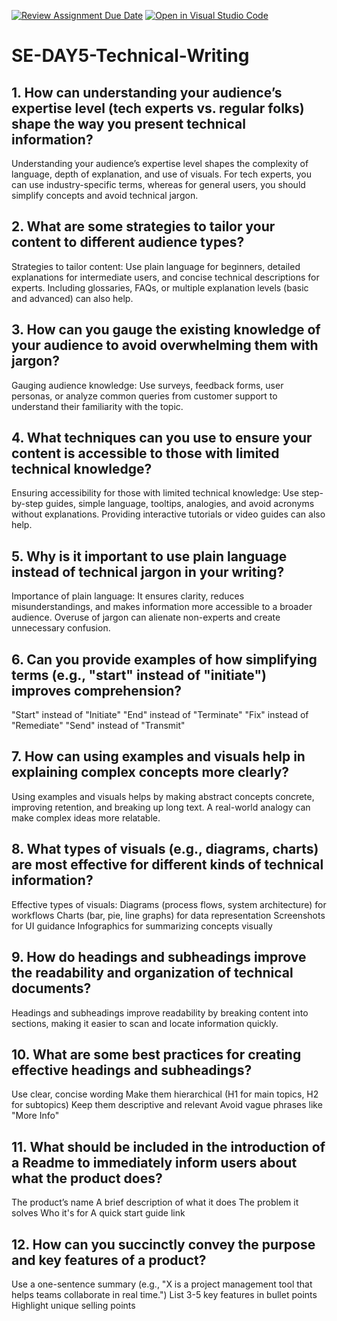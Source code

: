 [![Review Assignment Due Date](https://classroom.github.com/assets/deadline-readme-button-22041afd0340ce965d47ae6ef1cefeee28c7c493a6346c4f15d667ab976d596c.svg)](https://classroom.github.com/a/zsAR-pyY)
[![Open in Visual Studio Code](https://classroom.github.com/assets/open-in-vscode-2e0aaae1b6195c2367325f4f02e2d04e9abb55f0b24a779b69b11b9e10269abc.svg)](https://classroom.github.com/online_ide?assignment_repo_id=18463762&assignment_repo_type=AssignmentRepo)
# SE-DAY5-Technical-Writing
## 1. How can understanding your audience’s expertise level (tech experts vs. regular folks) shape the way you present technical information?
Understanding your audience’s expertise level shapes the complexity of language, depth of explanation, and use of visuals. For tech experts, you can use industry-specific terms, whereas for general users, you should simplify concepts and avoid technical jargon.

## 2. What are some strategies to tailor your content to different audience types?
Strategies to tailor content: Use plain language for beginners, detailed explanations for intermediate users, and concise technical descriptions for experts. Including glossaries, FAQs, or multiple explanation levels (basic and advanced) can also help.

## 3. How can you gauge the existing knowledge of your audience to avoid overwhelming them with jargon?
Gauging audience knowledge: Use surveys, feedback forms, user personas, or analyze common queries from customer support to understand their familiarity with the topic.

## 4. What techniques can you use to ensure your content is accessible to those with limited technical knowledge?
Ensuring accessibility for those with limited technical knowledge: Use step-by-step guides, simple language, tooltips, analogies, and avoid acronyms without explanations. Providing interactive tutorials or video guides can also help.

## 5. Why is it important to use plain language instead of technical jargon in your writing?
Importance of plain language: It ensures clarity, reduces misunderstandings, and makes information more accessible to a broader audience. Overuse of jargon can alienate non-experts and create unnecessary confusion.

## 6. Can you provide examples of how simplifying terms (e.g., "start" instead of "initiate") improves comprehension?
"Start" instead of "Initiate"
"End" instead of "Terminate"
"Fix" instead of "Remediate"
"Send" instead of "Transmit"

## 7. How can using examples and visuals help in explaining complex concepts more clearly?
Using examples and visuals helps by making abstract concepts concrete, improving retention, and breaking up long text. A real-world analogy can make complex ideas more relatable.

## 8. What types of visuals (e.g., diagrams, charts) are most effective for different kinds of technical information?
Effective types of visuals:
Diagrams (process flows, system architecture) for workflows
Charts (bar, pie, line graphs) for data representation
Screenshots for UI guidance
Infographics for summarizing concepts visually

## 9. How do headings and subheadings improve the readability and organization of technical documents?
Headings and subheadings improve readability by breaking content into sections, making it easier to scan and locate information quickly.

## 10. What are some best practices for creating effective headings and subheadings?
Use clear, concise wording
Make them hierarchical (H1 for main topics, H2 for subtopics)
Keep them descriptive and relevant
Avoid vague phrases like "More Info"

## 11. What should be included in the introduction of a Readme to immediately inform users about what the product does?
The product’s name
A brief description of what it does
The problem it solves
Who it's for
A quick start guide link

## 12. How can you succinctly convey the purpose and key features of a product?
Use a one-sentence summary (e.g., "X is a project management tool that helps teams collaborate in real time.")
List 3-5 key features in bullet points
Highlight unique selling points
